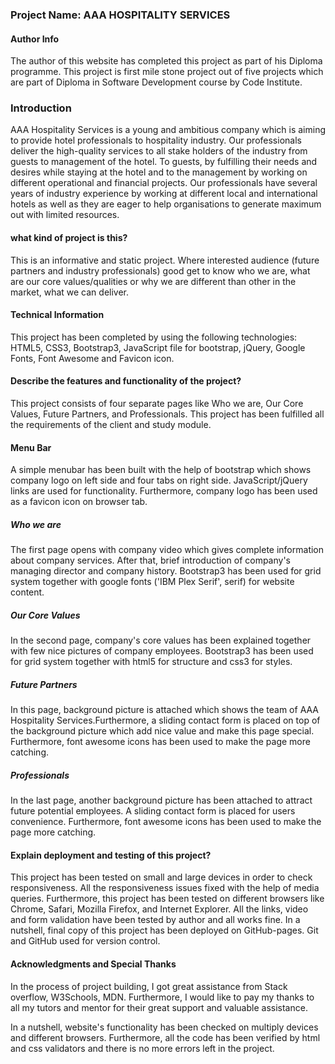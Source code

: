 ### Project Name:  AAA HOSPITALITY SERVICES

#### Author Info
The author of this website has completed this project as part of his Diploma programme.
This project is first mile stone project out of five projects which are part of Diploma in Software Development course by Code Institute.


### Introduction
AAA Hospitality Services is a young and ambitious company which is aiming to provide hotel
professionals to hospitality industry. Our professionals deliver the high-quality services to all stake
holders of the industry from guests to management of the hotel. To guests, by fulfilling their needs
and desires while staying at the hotel and to the management by working on different operational
and financial projects. Our professionals have several years of industry experience by working at
different local and international hotels as well as they are eager to help organisations to generate
maximum out with limited resources.

#### what kind of project is this?
This is an informative and static project. Where interested audience (future partners and
industry professionals) good get to know who we are, what are our core values/qualities or why we
are different than other in the market, what we can deliver. 


#### Technical Information
This project has been completed by using the following technologies: 
HTML5, CSS3, Bootstrap3, JavaScript file for bootstrap, jQuery, Google Fonts, Font Awesome and Favicon icon.

#### Describe the features and functionality of the project?
This project consists of four separate pages like Who we are, Our Core Values, Future Partners, and Professionals. This project has been fulfilled all
the requirements of the client and study module.

#### Menu Bar
A simple menubar has been built with the help of bootstrap which shows company logo on left side and four tabs on right side. JavaScript/jQuery links are
used for functionality. Furthermore, company logo has been used as a favicon icon on browser tab.

##### Who we are
The first page opens with company video which gives complete information about company services. After that, brief introduction of company's 
managing director and company history. Bootstrap3 has been used for grid system together with google fonts ('IBM Plex Serif', serif) for website content.

##### Our Core Values
In the second page, company's core values has been explained together with few nice pictures of company employees. Bootstrap3 has been used for 
grid system together with html5 for structure and css3 for styles.

##### Future Partners
In this page, background picture is attached which shows the team of AAA Hospitality Services.Furthermore, a sliding contact form is placed on top 
of the background picture which add nice value and make this page special. Furthermore, font awesome icons has been used to make the page more catching.

##### Professionals
In the last page, another background picture has been attached to attract future potential employees. A sliding contact form is placed for users 
convenience. Furthermore, font awesome icons has been used to make the page more catching.

#### Explain deployment and testing of this project?
This project has been tested on small and large devices in order to check responsiveness. All the responsiveness issues fixed with the help of media
queries. Furthermore, this project has been tested on different browsers like Chrome, Safari, Mozilla Firefox, and Internet Explorer. All the links, video 
and form validation have been tested by author and all works fine.
In a nutshell, final copy of this project has been deployed on GitHub-pages. Git and GitHub used for version control.


#### Acknowledgments and Special Thanks
In the process of project building, I got great assistance from Stack overflow, W3Schools, MDN. Furthermore, I would like to pay 
my thanks to all my tutors and mentor for their great support and valuable assistance.




In a nutshell, website's functionality has been checked on multiply devices and different browsers. Furthermore, all the code has been verified by 
html and css validators and there is no more errors left in the project.


                                              
























